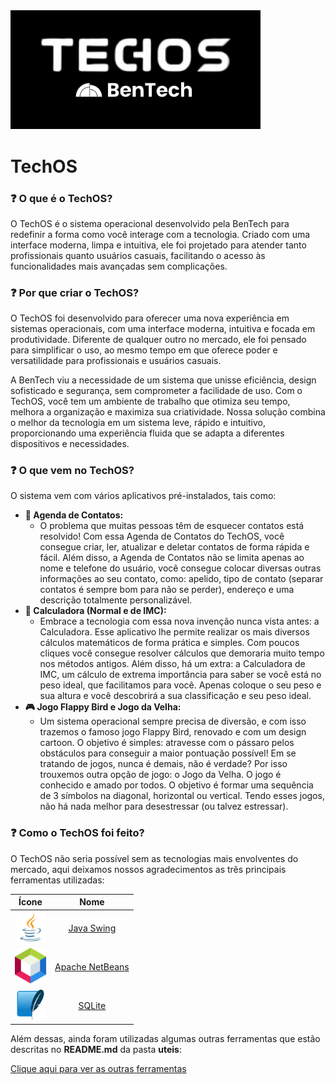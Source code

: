 <img src="https://github.com/BenTech-CE/techos/blob/main/design/bentechtechos.png?raw=true" width="400px">

# TechOS
### ❓ O que é o TechOS?
O TechOS é o sistema operacional desenvolvido pela BenTech para redefinir a forma como você interage com a tecnologia. Criado com uma interface moderna, limpa e intuitiva, ele foi projetado para atender tanto profissionais quanto usuários casuais, facilitando o acesso às funcionalidades mais avançadas sem complicações.

### ❓ Por que criar o TechOS?
O TechOS foi desenvolvido para oferecer uma nova experiência em sistemas operacionais, com uma interface moderna, intuitiva e focada em produtividade. Diferente de qualquer outro no mercado, ele foi pensado para simplificar o uso, ao mesmo tempo em que oferece poder e versatilidade para profissionais e usuários casuais.

A BenTech viu a necessidade de um sistema que unisse eficiência, design sofisticado e segurança, sem comprometer a facilidade de uso. Com o TechOS, você tem um ambiente de trabalho que otimiza seu tempo, melhora a organização e maximiza sua criatividade. Nossa solução combina o melhor da tecnologia em um sistema leve, rápido e intuitivo, proporcionando uma experiência fluida que se adapta a diferentes dispositivos e necessidades.

### ❓ O que vem no TechOS?
O sistema vem com vários aplicativos pré-instalados, tais como:
  - **📒 Agenda de Contatos:**
    - O problema que muitas pessoas têm de esquecer contatos está resolvido! Com essa Agenda de Contatos do TechOS, você consegue criar, ler, atualizar e deletar contatos de forma rápida e fácil. Além disso, a Agenda de Contatos não se limita apenas ao nome e telefone do usuário, você consegue colocar diversas outras informações ao seu contato, como: apelido, tipo de contato (separar contatos é sempre bom para não se perder), endereço e uma descrição totalmente personalizável.
  - **🧮 Calculadora (Normal e de IMC):**
    - Embrace a tecnologia com essa nova invenção nunca vista antes: a Calculadora. Esse aplicativo lhe permite realizar os mais diversos cálculos matemáticos de forma prática e simples. Com poucos cliques você consegue resolver cálculos que demoraria muito tempo nos métodos antigos. Além disso, há um extra: a Calculadora de IMC, um cálculo de extrema importância para saber se você está no peso ideal, que facilitamos para você. Apenas coloque o seu peso e sua altura e você descobrirá a sua classificação e seu peso ideal.
  - **🎮 Jogo Flappy Bird e Jogo da Velha:**
    - Um sistema operacional sempre precisa de diversão, e com isso trazemos o famoso jogo Flappy Bird, renovado e com um design cartoon. O objetivo é simples: atravesse com o pássaro pelos obstáculos para conseguir a maior pontuação possível! Em se tratando de jogos, nunca é demais, não é verdade? Por isso trouxemos outra opção de jogo: o Jogo da Velha. O jogo é conhecido e amado por todos. O objetivo é formar uma sequência de 3 símbolos na diagonal, horizontal ou vertical. Tendo esses jogos, não há nada melhor para desestressar (ou talvez estressar).

### ❓ Como o TechOS foi feito?
O TechOS não seria possível sem as tecnologias mais envolventes do mercado, aqui deixamos nossos agradecimentos as três principais ferramentas utilizadas:

| Ícone | Nome |
| :-: | :-: |
| <a href="https://www.oracle.com/br/java/"><img src="https://github.com/BenTech-CE/techos/blob/main/icons/java.webp?raw=true" width="50px"></a> | [Java Swing](https://www.oracle.com/br/java/) |
| <a href="https://netbeans.apache.org/front/main/index.html"><img src="https://github.com/BenTech-CE/techos/blob/main/icons/netbeans.png?raw=true" width="50px"></a> | [Apache NetBeans](https://netbeans.apache.org/front/main/index.html) |
| <a href="https://www.sqlite.org/"><img src="https://github.com/BenTech-CE/techos/blob/main/icons/sqlite.png?raw=true" width="50px"></a> | [SQLite](https://www.sqlite.org/) |

Além dessas, ainda foram utilizadas algumas outras ferramentas que estão descritas no **README.md** da pasta **uteis**:

[Clique aqui para ver as outras ferramentas](https://github.com/BenTech-CE/techos/tree/main/uteis)
